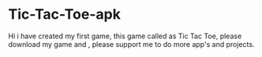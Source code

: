 # Tic-Tac-Toe-apk
Hi i have created my first game, this game called as Tic Tac Toe, please download my game and , please support me to do more app's and projects.
